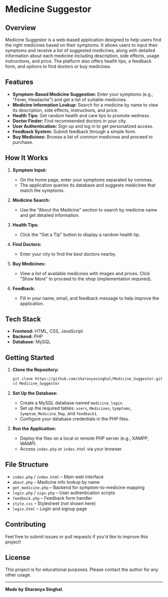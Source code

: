 # Medicine Suggestor

## Overview

Medicine Suggestor is a web-based application designed to help users find the right medicines based on their symptoms. It allows users to input their symptoms and receive a list of suggested medicines, along with detailed information about each medicine including description, side effects, usage instructions, and price. The platform also offers health tips, a feedback form, and options to find doctors or buy medicines.

## Features

- **Symptom-Based Medicine Suggestion:** Enter your symptoms (e.g., "Fever, Headache") and get a list of suitable medicines.
- **Medicine Information Lookup:** Search for a medicine by name to view its description, side effects, instructions, and price.
- **Health Tips:** Get random health and care tips to promote wellness.
- **Doctor Finder:** Find recommended doctors in your city.
- **User Authentication:** Sign up and log in to get personalized access.
- **Feedback System:** Submit feedback through a simple form.
- **Buy Medicines:** Browse a list of common medicines and proceed to purchase.

## How It Works

1. **Symptom Input:**
   - On the home page, enter your symptoms separated by commas.
   - The application queries its database and suggests medicines that match the symptoms.

2. **Medicine Search:**
   - Use the "About the Medicine" section to search by medicine name and get detailed information.

3. **Health Tips:**
   - Click the "Get a Tip" button to display a random health tip.

4. **Find Doctors:**
   - Enter your city to find the best doctors nearby.

5. **Buy Medicines:**
   - View a list of available medicines with images and prices. Click "Show More" to proceed to the shop (implementation required).

6. **Feedback:**
   - Fill in your name, email, and feedback message to help improve the application.

## Tech Stack

- **Frontend:** HTML, CSS, JavaScript
- **Backend:** PHP
- **Database:** MySQL

## Getting Started

1. **Clone the Repository:**
   ```bash
   git clone https://github.com/sharanyasinghal/Medicine_Suggestor.git
   cd Medicine_Suggestor
   ```

2. **Set Up the Database:**
   - Create a MySQL database named `medicine_login`.
   - Set up the required tables: `users`, `Medicines`, `Symptoms`, `Symptom_Medicine_Map`, and `feedback1`.
   - Configure your database credentials in the PHP files.

3. **Run the Application:**
   - Deploy the files on a local or remote PHP server (e.g., XAMPP, WAMP).
   - Access `index.php` or `index.html` via your browser.

## File Structure

- `index.php` / `index.html` – Main web interface
- `about.php` – Medicine info lookup by name
- `get_medicine.php` – Backend for symptom-to-medicine mapping
- `login.php` / `sign.php` – User authentication scripts
- `feedback.php` – Feedback form handler
- `style.css` – Stylesheet (not shown here)
- `login.html` – Login and signup page

## Contributing

Feel free to submit issues or pull requests if you'd like to improve this project!

## License

This project is for educational purposes. Please contact the author for any other usage.

---

**Made by Sharanya Singhal.**
